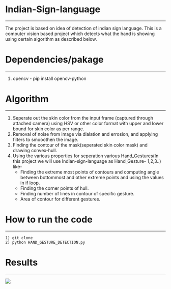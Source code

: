 # Indian-Sign-language
_________________________
The project is based on idea of detection of indian sign language. This is a computer vision based project which detects what the hand is showing using certain algorithm as described below.

# Dependencies/pakage
________________________
  1) opencv - pip install opencv-python

# Algorithm
____________
   1) Seperate out the skin color from the input frame (captured through attached camera) using HSV or other color format with upper and lower bound for skin color as per range.
   2) Removal of noise from image via dialation and errosion, and applying filters to smooothen the image.
   3) Finding the contour of the mask(seperated skin color mask) and drawing convex-hull.
   4) Using the various properties for seperation various Hand_Gestures(In this project we will use Indian-sign-language as Hand_Gesture- 1,2,3..) like-
      - Finding the extreme most points of contours and computing angle between bottommost and other extreme points and using the values in if loop.
      - Finding the corner points of hull.
      - Finding number of lines in contour of specific gesture.
      - Area of contour for different gestures.
      
# How to run the code
_______________________
    1) git clone 
    2) python HAND_GESTURE_DETECTION.py
    
# Results
___________
![](https://github.com/ash-S26/Indian-Sign-language/blob/main/results/HAND_GESTURE_DETECTION.gif)
